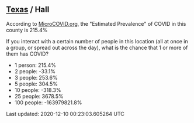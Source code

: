 
## [Texas](/united-states/texas) / Hall

According to [MicroCOVID.org](http://microcovid.org),
the "Estimated Prevalence" of COVID in this county is 215.4%

If you interact with a certain number of people in this location
(all at once in a group, or spread out across the day), what is the chance that
1 or more of them has COVID?

- 1 person: 215.4%
- 2 people: -33.1%
- 3 people: 253.6%
- 5 people: 304.5%
- 10 people: -318.3%
- 25 people: 3678.5%
- 100 people: -163979821.8%

Last updated: 2020-12-10 00:23:03.605264 UTC

